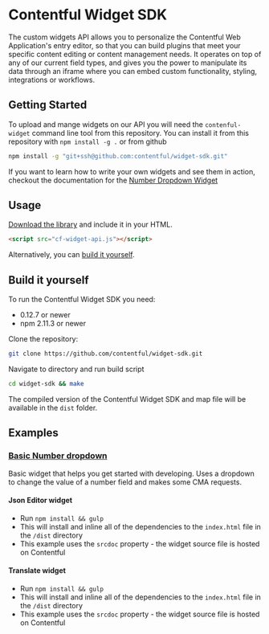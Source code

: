 # Contentful Widget SDK

The custom widgets API allows you to personalize the Contentful Web
Application's entry editor, so that you can build plugins that meet your
specific content editing or content management needs. It operates on top of any
of our current field types, and gives you the power to manipulate its data
through an iframe where you can embed custom functionality, styling,
integrations or workflows.

## Getting Started

To upload and mange widgets on our API you will need the
`contenful-widget` command line tool from this repository. You can
install it from this repository with `npm install -g .` or from github
~~~bash
npm install -g "git+ssh@github.com:contentful/widget-sdk.git"
~~~

If you want to learn how to write your own widgets and see them in
action, checkout the documentation for the
[Number Dropdown Widget](./examples/number-dropdown)

## Usage

[Download the library][api-download] and include it in your HTML.

```html
<script src="cf-widget-api.js"></script>
```

Alternatively, you can [build it yourself](#build-it-yourself).

[api-download]: https://contentful.github.io/widget-sdk/cf-widget-api.js


## Build it yourself

To run the Contentful Widget SDK you need:

* 0.12.7 or newer
* npm 2.11.3 or newer

Clone the repository:

```bash
git clone https://github.com/contentful/widget-sdk.git
```

Navigate to directory and run build script

```bash
cd widget-sdk && make
```

The compiled version of the Contentful Widget SDK and map file will be available
in the `dist` folder.


## Examples

### [Basic Number dropdown](examples/number-dropdown)

Basic widget that helps you get started with developing.  Uses a
dropdown to change the value of a number field and makes some CMA
requests.

#### Json Editor widget
* Run `npm install && gulp`
* This will install and inline all of the dependencies to the `index.html` file in the `/dist` directory
* This example uses the `srcdoc` property - the widget source file is hosted on Contentful

#### Translate widget

* Run `npm install && gulp`
* This will install and inline all of the dependencies to the `index.html` file in the `/dist` directory
* This example uses the `srcdoc` property - the widget source file is hosted on Contentful
